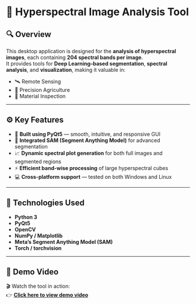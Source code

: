 # 🌈 Hyperspectral Image Analysis Tool

## 🔍 Overview
This desktop application is designed for the **analysis of hyperspectral images**, each containing **204 spectral bands per image**.  
It provides tools for **Deep Learning–based segmentation**, **spectral analysis**, and **visualization**, making it valuable in:

- 🛰️ Remote Sensing  
- 🌾 Precision Agriculture  
- 🧪 Material Inspection  

---

## ⚙️ Key Features
- 🧩 **Built using PyQt5** — smooth, intuitive, and responsive GUI  
- 🧠 **Integrated SAM (Segment Anything Model)** for advanced segmentation  
- 📈 **Dynamic spectral plot generation** for both full images and segmented regions  
- ⚡ **Efficient band-wise processing** of large hyperspectral cubes  
- 💻 **Cross-platform support** — tested on both Windows and Linux  

---

## 🧠 Technologies Used
- **Python 3**
- **PyQt5**
- **OpenCV**
- **NumPy / Matplotlib**
- **Meta’s Segment Anything Model (SAM)**
- **Torch / torchvision**

---

## 🎥 Demo Video
🎬 Watch the tool in action:  
👉 [**Click here to view demo video**](https://github.com/sejalsahu01/Hyperspectral-Image-Analysis-Tool-App/blob/main/video.mp4)

